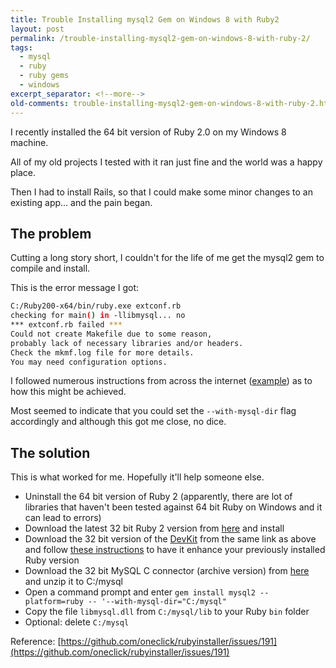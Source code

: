 ```yaml
---
title: Trouble Installing mysql2 Gem on Windows 8 with Ruby2
layout: post
permalink: /trouble-installing-mysql2-gem-on-windows-8-with-ruby-2/
tags:
  - mysql
  - ruby
  - ruby gems
  - windows
excerpt_separator: <!--more-->
old-comments: trouble-installing-mysql2-gem-on-windows-8-with-ruby-2.html
---
```


I recently installed the 64 bit version of Ruby 2.0 on my Windows 8 machine.

All of my old projects I tested with it ran just fine and the world was a happy place.

Then I had to install Rails, so that I could make some minor changes to an existing app… and the pain began.

<!--more-->

## The problem

Cutting a long story short, I couldn't for the life of me get the mysql2 gem to compile and install.

This is the error message I got:

```sh
C:/Ruby200-x64/bin/ruby.exe extconf.rb
checking for main() in -llibmysql... no
*** extconf.rb failed ***
Could not create Makefile due to some reason,
probably lack of necessary libraries and/or headers.
Check the mkmf.log file for more details.
You may need configuration options.
```

I followed numerous instructions from across the internet ([example](http://stackoverflow.com/questions/16295011/error-during-install-of-mysql2-gem-for-ruby-2-0-0-on-windows "Error during install of mysql2 gem for ruby 2.0.0 on Windows")) as to how this might be achieved.

Most seemed to indicate that you could set the `--with-mysql-dir` flag accordingly and although this got me close, no dice.

## The solution

This is what worked for me. Hopefully it'll help someone else.

- Uninstall the 64 bit version of Ruby 2 (apparently, there are lot of libraries that haven't been tested against 64 bit Ruby on Windows and it can lead to errors)
- Download the latest 32 bit Ruby 2 version from [here](http://rubyinstaller.org/downloads/ "Ruby Installer for Windows") and install
- Download the 32 bit version of the [DevKit](http://rubyinstaller.org/add-ons/devkit/ "Meet the DevKit") from the same link as above and follow [these instructions](https://github.com/oneclick/rubyinstaller/wiki/Development-Kit "Development Kit") to have it enhance your previously installed Ruby version
- Download the 32 bit MySQL C connector (archive version) from [here](http://dev.mysql.com/downloads/connector/c/ "Download Connector/C") and unzip it to C:/mysql
- Open a command prompt and enter `gem install mysql2 --platform=ruby -- '--with-mysql-dir="C:/mysql"`
- Copy the file `libmysql.dll` from `C:/mysql/lib` to your Ruby `bin` folder
- Optional: delete `C:/mysql`

Reference: [https://github.com/oneclick/rubyinstaller/issues/191](https://github.com/oneclick/rubyinstaller/issues/191)
